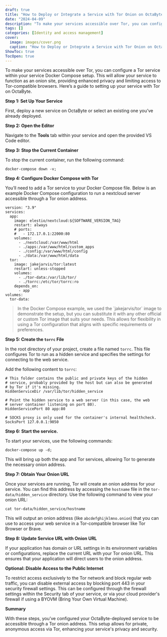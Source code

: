 ```yaml
---
draft: true
title: "How to Deploy or Integrate a Service with Tor Onion on OctaByte"
date: "2024-04-09"
description: "To make your services accessible over Tor, you can configure a Tor service within your service Docker Compose setup. This will allow your service to function as an onion site, providing enhanced privacy and limiting access to Tor-compatible browsers. Here’s a guide to setting up your service with Tor"
tags: []
categories: [Identity and access management]
cover:
  image: images/cover.png
  caption: "How to Deploy or Integrate a Service with Tor Onion on OctaByte"
ShowToc: true
TocOpen: true
---
```



To make your services accessible over Tor, you can configure a Tor service within your service Docker Compose setup. This will allow your service to function as an onion site, providing enhanced privacy and limiting access to Tor\-compatible browsers. Here’s a guide to setting up your service with Tor on OctaByte.

**Step 1: Set Up Your Service**

First, deploy a new service on OctaByte or select an existing one you’ve already deployed.

**Step 2: Open the Editor**

Navigate to the **Tools** tab within your service and open the provided VS Code editor.

**Step 3: Stop the Current Container**

To stop the current container, run the following command:


```
docker-compose down -v;
```
**Step 4: Configure Docker Compose with Tor**

You’ll need to add a Tor service to your Docker Compose file. Below is an example Docker Compose configuration to run a nextcloud server accessible through a Tor onion address.


```
version: "3.9"
services:
  app:
    image: elestio/nextcloud:${SOFTWARE_VERSION_TAG}
    restart: always
    # ports:
    #   - 172.17.0.1:22000:80
    volumes:
      - ./nextcloud:/var/www/html
      - ./apps:/var/www/html/custom_apps
      - ./config:/var/www/html/config
      - ./data:/var/www/html/data
  tor:
    image: jakejarvis/tor:latest
    restart: unless-stopped
    volumes:
      - ./tor-data:/var/lib/tor/
      - ./torrc:/etc/tor/torrc:ro
    depends_on:
      - app
volumes:
  tor-data:
```

> In the Docker Compose example, we used the \`jakejarvis/tor\` image to demonstrate the setup, but you can substitute it with any other official or custom Tor image that suits your needs. This allows for flexibility in using a Tor configuration that aligns with specific requirements or preferences.

**Step 5: Create the `torrc` File**

In the root directory of your project, create a file named `torrc`. This file configures Tor to run as a hidden service and specifies the settings for connecting to the web service.

Add the following content to `torrc`:


```
# This folder contains the public and private keys of the hidden
# service, probably provided by the host but can also be generated
# by Tor if it's missing.
HiddenServiceDir /var/lib/tor/hidden_service

# Point the hidden service to a web server (in this case, the web
# server container listening on port 80).
HiddenServicePort 80 app:80

# SOCKS proxy is only used for the container's internal healthcheck.
SocksPort 127.0.0.1:9050
```
**Step 6: Start the service.**

To start your services, use the following commands:


```
docker-compose up -d;
```
This will bring up both the app and Tor services, allowing Tor to generate the necessary onion address.

**Step 7: Obtain Your Onion URL**

Once your services are running, Tor will create an onion address for your service. You can find this address by accessing the `hostname` file in the `tor-data/hidden_service` directory. Use the following command to view your onion URL:


```
cat tor-data/hidden_service/hostname
```
This will output an onion address (like `abcdefghijklmno.onion`) that you can use to access your web service in a Tor\-compatible browser like Tor Browser or Brave.

**Step 8: Update Service URL with Onion URL**

If your application has domain or URL settings in its environment variables or configurations, replace the current URL with your Tor onion URL. This ensures that your application will direct users to the onion address.

**Optional: Disable Access to the Public Internet**

To restrict access exclusively to the Tor network and block regular web traffic, you can disable external access by blocking port 443 in your security firewall settings. This can be configured through the firewall settings within the Security tab of your service, or via your cloud provider's firewall if using a BYOVM (Bring Your Own Virtual Machine).

**Summary**

With these steps, you’ve configured your OctaByte\-deployed service to be accessible through a Tor onion address. This setup allows for private, anonymous access via Tor, enhancing your service's privacy and security.



